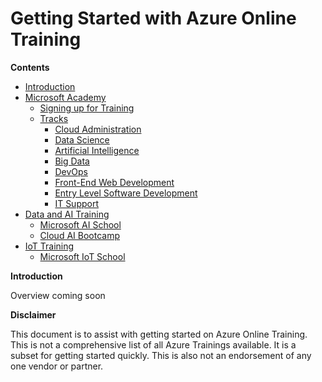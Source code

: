 # Getting Started with Azure Online Training
 
<a name="contents">__Contents__</a>

- [Introduction](#intro)
- [Microsoft Academy](#academy)
   - [Signing up for Training](#signup)
   - [Tracks](#academy)
     - [Cloud Administration](https://academy.microsoft.com/en-us/professional-program/tracks/cloud-administration/)
     * [Data Science](https://academy.microsoft.com/en-us/professional-program/tracks/data-science/) 
     * [Artificial Intelligence](https://academy.microsoft.com/en-us/professional-program/tracks/artificial-intelligence/)
     * [Big Data](https://academy.microsoft.com/en-us/professional-program/tracks/big-data/) 
     * [DevOps](https://academy.microsoft.com/en-us/professional-program/tracks/devops/)
     * [Front-End Web Development](https://academy.microsoft.com/en-us/professional-program/tracks/front-end-development/)
     * [Entry Level Software Development](https://academy.microsoft.com/en-us/professional-program/tracks/entry-level-software-development/)
     * [IT Support](https://academy.microsoft.com/en-us/professional-program/tracks/it-support/) 
 - [Data and AI Training](#dataandai)
   - [Microsoft AI School](#aischool)
   - [Cloud AI Bootcamp](#learnaibootcamp)
 - [IoT Training](#iottraining)
   - [Microsoft IoT School](#iotschool)

<a name="intro">__Introduction__</a>

Overview coming soon
 

__Disclaimer__

This document is to assist with getting started on Azure Online Training. This is not a comprehensive list of all Azure Trainings available. It is a subset for getting started quickly. This is also not an endorsement of any one vendor or partner.
 